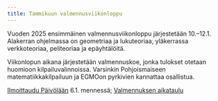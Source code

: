 ```yaml
---
title: Tammikuun valmennusviikonloppu
---
```


Vuoden 2025 ensimmäinen valmennusviikonloppu järjestetään 10.–12.1.
Alakerran ohjelmassa on geometriaa ja lukuteoriaa,
yläkerrassa verkkoteoriaa, peliteoriaa ja epäyhtälöitä.

Viikonlopun aikana järjestetään valmennuskoe, jonka tulokset
otetaan huomioon kilpailuvalinnoissa. Varsinkin Pohjoismaiseen
matematiikkakilpailuun ja EGMOon pyrkivien kannattaa osallistua.

<a role="button" class="btn btn-primary btn-sm"
href="https://paivola.fi/kurssit/matematiikkakilpailuvalmennus-2025-vk2">Ilmoittaudu Päivölään</a> 6.1. mennessä;
<a href="/aikataulu/">Valmennuksen aikataulu</a>
